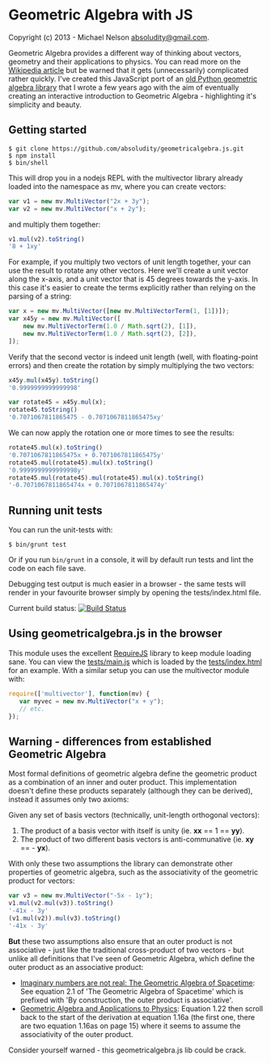 Geometric Algebra with JS
=========================

Copyright (c) 2013 - Michael Nelson <absoludity@gmail.com>.

Geometric Algebra provides a different way of thinking about vectors,
geometry and their applications to physics. You can read more on the
[Wikipedia article](http://en.wikipedia.org/wiki/Geometric_algebra)
but be warned that it gets (unnecessarily) complicated rather quickly.
I've created this JavaScript port of an
[old Python geometric algebra library](https://launchpad.net/pymultivector)
that I wrote a few years ago with the aim of eventually creating an
interactive introduction to Geometric Algebra - highlighting it's
simplicity and beauty.


Getting started
---------------

```
$ git clone https://github.com/absoludity/geometricalgebra.js.git
$ npm install
$ bin/shell
```

This will drop you in a nodejs REPL with the multivector library already
loaded into the namespace as mv, where you can create vectors:

```javascript
var v1 = new mv.MultiVector("2x + 3y");
var v2 = new mv.MultiVector("x + 2y");
```

and multiply them together:

```javascript
v1.mul(v2).toString()
'8 + 1xy'
```

For example, if you multiply two vectors of unit length together,
your can use the result to rotate any other vectors. Here we'll
create a unit vector along the x-axis, and a unit vector that is
45 degrees towards the y-axis. In this case
it's easier to create the terms explicitly rather than relying on
the parsing of a string:

```javascript
var x = new mv.MultiVector([new mv.MultiVectorTerm(1, [1])]);
var x45y = new mv.MultiVector([
    new mv.MultiVectorTerm(1.0 / Math.sqrt(2), [1]),
    new mv.MultiVectorTerm(1.0 / Math.sqrt(2), [2]),
]);
```

Verify that the second vector is indeed unit length (well, with
floating-point errors) and then create the rotation by simply
multiplying the two vectors:
```javascript
x45y.mul(x45y).toString()
'0.9999999999999998'

var rotate45 = x45y.mul(x);
rotate45.toString()
'0.7071067811865475 - 0.7071067811865475xy'
```

We can now apply the rotation one or more times to see the results:

```javascript
rotate45.mul(x).toString()
'0.7071067811865475x + 0.7071067811865475y'
rotate45.mul(rotate45).mul(x).toString()
'0.9999999999999998y'
rotate45.mul(rotate45).mul(rotate45).mul(x).toString()
'-0.7071067811865474x + 0.7071067811865474y'
```

Running unit tests
------------------

You can run the unit-tests with:
```
$ bin/grunt test
```

Or if you run `bin/grunt` in a console, it will by default run tests
and lint the code on each file save.

Debugging test output is much easier in a browser - the same tests
will render in your favourite browser simply by opening the tests/index.html file.

Current build status: [![Build Status](https://travis-ci.org/absoludity/geometricalgebra.js.png)](https://travis-ci.org/absoludity/geometricalgebra.js)



Using geometricalgebra.js in the browser
----------------------------------------

This module uses the excellent [RequireJS](http://requirejs.org/) library
to keep module loading sane. You can view the
[tests/main.js](tests/main.js) which is loaded by the
[tests/index.html](tests/index.html) for an example. With a similar setup
you can use the multivector module with:

```javascript
require(['multivector'], function(mv) {
   var myvec = new mv.MultiVector("x + y");
   // etc.
});
```


Warning - differences from established Geometric Algebra
--------------------------------------------------------

Most formal definitions of geometric algebra define the geometric product as
a combination of an inner and outer product. This implementation doesn't
define these products separately (although they can be derived), instead it
assumes only two axioms:

Given any set of basis vectors (technically, unit-length orthogonal vectors):

1. The product of a basis vector with itself is unity (ie. **xx** == 1 == **yy**).
1. The product of two different basis vectors is anti-communative (ie. **xy** == - **yx**).


With only these two assumptions the library can demonstrate other properties
of geometric algebra, such as the associativity of the geometric product
for vectors:

```javascript
var v3 = new mv.MultiVector("-5x - 1y");
v1.mul(v2.mul(v3)).toString()
'-41x - 3y'
(v1.mul(v2)).mul(v3).toString()
'-41x - 3y'
```

**But** these two assumptions also ensure that an outer product is not
associative - just like the traditional cross-product of two vectors - but unlike
all definitions that I've seen of Geometric Algebra, which define the outer product
as an associative product:

 * [Imaginary numbers are not real: The Geometric Algebra of Spacetime](http://www.mrao.cam.ac.uk/~clifford/publications/ps/imag_numbs.pdf):
   See equation 2.1 of 'The Geometric Algebra of Spacetime' which is prefixed with 'By construction, the outer product is associative'.
 * [Geometric Algebra and Applications to Physics](http://books.google.de/books?id=AXTQXnws8E8C&pg=PA17&dq=outer+product+associative):
   Equation 1.22 then scroll back to the start of the derivation at equation 1.16a (the first one, there are two equation 1.16as on page 15)
   where it seems to assume the associativity of the outer product.

Consider yourself warned - this geometricalgebra.js lib could be crack.
